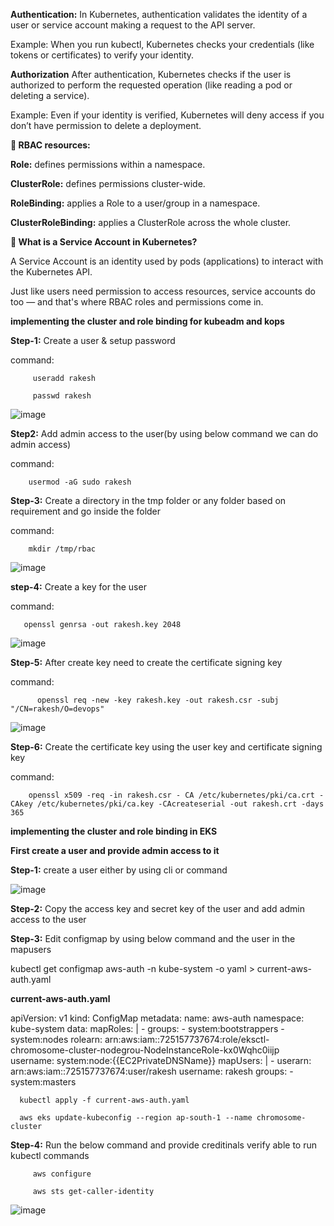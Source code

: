
**Authentication:** In Kubernetes, authentication validates the identity of a user or service account making a request to the API server.

Example: When you run kubectl, Kubernetes checks your credentials (like tokens or certificates) to verify your identity.

**Authorization** After authentication, Kubernetes checks if the user is authorized to perform the requested operation (like reading a pod or deleting a service).

Example: Even if your identity is verified, Kubernetes will deny access if you don’t have permission to delete a deployment.

**📁 RBAC resources:**

**Role:** defines permissions within a namespace.

**ClusterRole:** defines permissions cluster-wide.

**RoleBinding:** applies a Role to a user/group in a namespace.

**ClusterRoleBinding:** applies a ClusterRole across the whole cluster.

**🤖 What is a Service Account in Kubernetes?**

A Service Account is an identity used by pods (applications) to interact with the Kubernetes API.

Just like users need permission to access resources, service accounts do too — and that's where RBAC roles and permissions come in.

**implementing the cluster and role binding for kubeadm and kops**

**Step-1:** Create a user & setup  password

command:  
        
         useradd rakesh 
         
         passwd rakesh

![image](https://github.com/user-attachments/assets/4e9c0875-6191-4b85-9120-293f33929dd2)

**Step2:** Add admin access to the user(by using below command we can do admin access)

command:

        usermod -aG sudo rakesh

**Step-3:** Create a directory in the tmp folder or any folder based on requirement and go inside the folder

command:

        mkdir /tmp/rbac

![image](https://github.com/user-attachments/assets/a1afe566-a263-454d-a981-e40bbdb2de2c)


**step-4:** Create a key for the user 

command:

       openssl genrsa -out rakesh.key 2048

![image](https://github.com/user-attachments/assets/54437390-e651-415d-a6e2-1a273f9abeb2)

**Step-5:** After create key need to create the certificate signing key
       
command:

          openssl req -new -key rakesh.key -out rakesh.csr -subj "/CN=rakesh/O=devops"

![image](https://github.com/user-attachments/assets/123ef10a-9967-4284-acb6-823be7d8c480)

**Step-6:** Create the certificate key using the user key and certificate signing key

command:

        openssl x509 -req -in rakesh.csr - CA /etc/kubernetes/pki/ca.crt -CAkey /etc/kubernetes/pki/ca.key -CAcreateserial -out rakesh.crt -days 365

**implementing the cluster and role binding in EKS**

  **First create a user and provide admin access to it**

**Step-1:** create a user either by using cli or command

![image](https://github.com/user-attachments/assets/2b0e23b1-7b64-4532-97c0-70c4e6676302)

**Step-2:** Copy the access key and secret key of the user and add admin access to the user

**Step-3:** Edit configmap by using below command and the user in the mapusers

kubectl get configmap aws-auth -n kube-system -o yaml > current-aws-auth.yaml

**current-aws-auth.yaml**

apiVersion: v1
kind: ConfigMap
metadata:
  name: aws-auth
  namespace: kube-system
data:
  mapRoles: |
    - groups:
      - system:bootstrappers
      - system:nodes
      rolearn: arn:aws:iam::725157737674:role/eksctl-chromosome-cluster-nodegrou-NodeInstanceRole-kx0Wqhc0iijp
      username: system:node:{{EC2PrivateDNSName}}
  mapUsers: |
    - userarn: arn:aws:iam::725157737674:user/rakesh
      username: rakesh
      groups:
        - system:masters

      kubectl apply -f current-aws-auth.yaml
      
      aws eks update-kubeconfig --region ap-south-1 --name chromosome-cluster

**Step-4:** Run the below command and provide creditinals verify able to run kubectl commands

         aws configure

         aws sts get-caller-identity

![image](https://github.com/user-attachments/assets/61b3918c-0d20-4950-8c8f-ce4dd4ba9b37)

